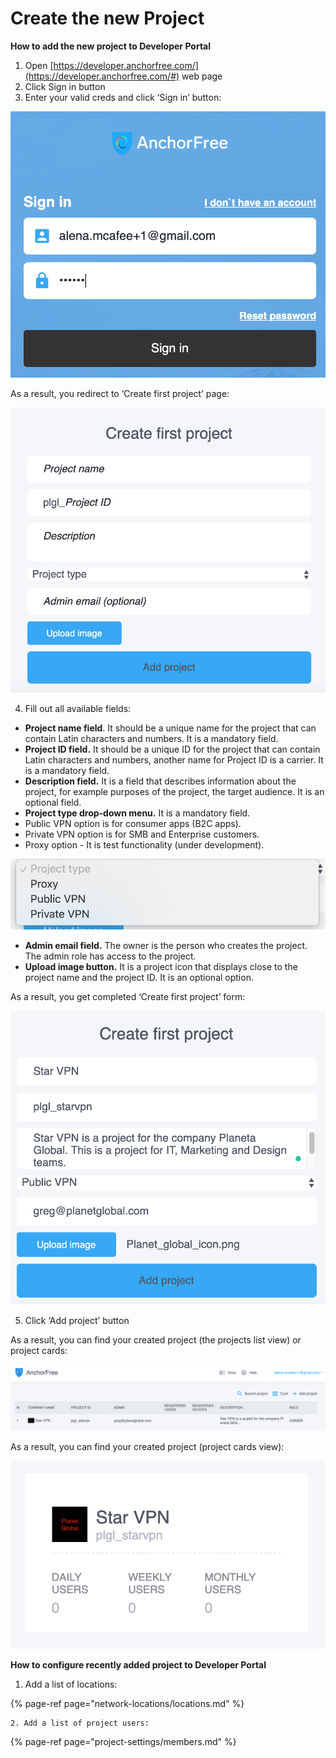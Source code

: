 # Create the new Project

**How to add the new project to Developer Portal**

1. Open [https://developer.anchorfree.com/](https://developer.anchorfree.com/#) web page
2. Click Sign in button
3. Enter your valid creds and click ‘Sign in’ button:

![](../.gitbook/assets/10.png)

As a result, you redirect to ‘Create first project’ page:

![](../.gitbook/assets/11.png)

4. Fill out all available fields:

* **Project name field**. It should be a unique name for the project that can contain Latin characters and numbers. It is a mandatory field.
* **Project ID field.** It should be a unique ID for the project that can contain Latin characters and numbers, another name for Project ID is a carrier. It is a mandatory field.
* **Description field.** It is a field that describes information about the project, for example purposes of the project, the target audience. It is an optional field.
* **Project type drop-down menu.** It is a mandatory field.
* Public VPN option is for consumer apps \(B2C apps\).
* Private VPN option is for SMB and Enterprise customers.
* Proxy option - It is test functionality \(under development\).

![](../.gitbook/assets/12.png)

* **Admin email field.** The owner is the person who creates the project. The admin role has access to the project.
* **Upload image button.** It is a project icon that displays close to the project name and the project ID. It is an optional option.

As a result, you get completed ‘Create first project’ form:

![](../.gitbook/assets/13%20%282%29.png)

5. Click ‘Add project’ button

As a result, you can find your created project \(the projects list view\) or project cards:

![](../.gitbook/assets/14%20%281%29.png)

As a result, you can find your created project \(project cards view\):

![](../.gitbook/assets/15.png)

**How to configure recently added project to Developer Portal**

1. Add a list of locations:

{% page-ref page="network-locations/locations.md" %}

    2. Add a list of project users:

{% page-ref page="project-settings/members.md" %}






